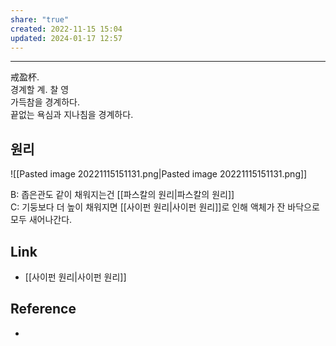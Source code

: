 ```yaml
---
share: "true"
created: 2022-11-15 15:04
updated: 2024-01-17 12:57
---
```


---

戒盈杯.  
경계할 계. 찰 영  
가득참을 경계하다.  
끝없는 욕심과 지나침을 경계하다.


## 원리

![[Pasted image 20221115151131.png|Pasted image 20221115151131.png]]

B: 좁은관도 같이 채워지는건 [[파스칼의 원리|파스칼의 원리]]  
C: 기둥보다 더 높이 채워지면 [[사이펀 원리|사이펀 원리]]로 인해 액체가 잔 바닥으로 모두 새어나간다.


## Link
- [[사이펀 원리|사이펀 원리]]

## Reference
- 